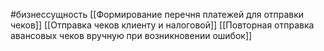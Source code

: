#бизнессущность 
[[Формирование перечня платежей для отправки чеков]]
[[Отправка чеков клиенту и налоговой]]
[[Повторная отправка авансовых чеков вручную при возникновении ошибок]]
